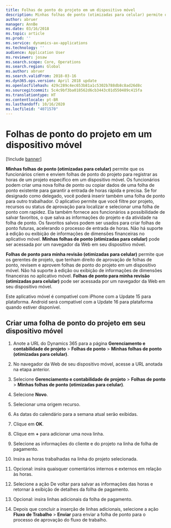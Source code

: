 ```yaml
---
title: Folhas de ponto do projeto em um dispositivo móvel
description: Minhas folhas de ponto (otimizadas para celular) permite que os funcionários criem e enviem folhas de ponto do projeto para registrar as horas de um projeto específico em um dispositivo móvel.
author: abruer
manager: AnnBe
ms.date: 03/16/2018
ms.topic: article
ms.prod: ''
ms.service: dynamics-ax-applications
ms.technology: ''
audience: Application User
ms.reviewer: josaw
ms.search.scope: Core, Operations
ms.search.region: Global
ms.author: abruer
ms.search.validFrom: 2018-03-16
ms.dyn365.ops.version: April 2018 update
ms.openlocfilehash: 429c289c4ec653b81a1c5302b788db8c8ad26d8c
ms.sourcegitcommit: 5c4c9bf3ba018562d6cb3443c01d550489c415fa
ms.translationtype: HT
ms.contentlocale: pt-BR
ms.lasthandoff: 10/16/2020
ms.locfileid: "4071570"
---
```

# <a name="project-timesheets-on-a-mobile-device"></a>Folhas de ponto do projeto em um dispositivo móvel

[!include [banner](../includes/banner.md)]

**Minhas folhas de ponto (otimizadas para celular)** permite que os funcionários criem e enviem folhas de ponto do projeto para registrar as horas de um projeto específico em um dispositivo móvel. Os funcionários podem criar uma nova folha de ponto ou copiar dados de uma folha de ponto existente para garantir a entrada de horas rápida e precisa. Se for designado como delegado, você poderá inserir também uma folha de ponto para outro trabalhador. O aplicativo permite que você filtre por projeto, recursos ou status de aprovação para localizar e selecionar uma folha de ponto com rapidez. Ela também fornece aos funcionários a possibilidade de salvar favoritos, o que salva as informações do projeto e da atividade na folha de ponto. Os favoritos salvos podem ser usados para criar folhas de ponto futuras, acelerando o processo de entrada de horas. Não há suporte à edição ou exibição de informações de dimensões financeiras no aplicativo móvel. **Minhas folhas de ponto (otimizadas para celular)** pode ser acessada por um navegador da Web em seu dispositivo móvel.

**Folhas de ponto para minha revisão (otimizadas para celular)** permite que os gerentes de projeto, que tenham direito de aprovação de folhas de ponto, revisem e aprovem folhas de ponto do projeto em um dispositivo móvel. Não há suporte à edição ou exibição de informações de dimensões financeiras no aplicativo móvel. **Folhas de ponto para minha revisão (otimizadas para celular)** pode ser acessada por um navegador da Web em seu dispositivo móvel.

Este aplicativo móvel é compatível com iPhone com a Update 15 para plataforma.
Android será compatível com a Update 16 para plataforma quando estiver disponível.

## <a name="create-a-project-timesheet-on-your-mobile-device"></a>Criar uma folha de ponto do projeto em seu dispositivo móvel

1.  Anote a URL do Dynamics 365 para a página **Gerenciamento e contabilidade de projeto** \> **Folhas de ponto** \> **Minhas folhas de ponto (otimizadas para celular)**.

2.  No navegador da Web de seu dispositivo móvel, acesse a URL anotada na etapa anterior.
 
3.  Selecione **Gerenciamento e contabilidade de projeto** \> **Folhas de ponto** \> **Minhas folhas de ponto (otimizadas para celular)**.

4.  Selecione **Novo**.

5.  Selecionar uma origem recurso.

6.  As datas do calendário para a semana atual serão exibidas.

7.  Clique em **OK**.

8.  Clique em **+** para adicionar uma nova linha.

9.  Selecione as informações do cliente e do projeto na linha de folha de pagamento.

10. Insira as horas trabalhadas na linha do projeto selecionada.

11. Opcional: insira quaisquer comentários internos e externos em relação às horas.

12. Selecione a ação De voltar para salvar as informações das horas e retornar à exibição de detalhes da folha de pagamento.

13. Opcional: insira linhas adicionais da folha de pagamento.

14. Depois que concluir a inserção de linhas adicionais, selecione a ação **Fluxo de Trabalho** \> **Enviar** para enviar a folha de ponto para o processo de aprovação do fluxo de trabalho.
